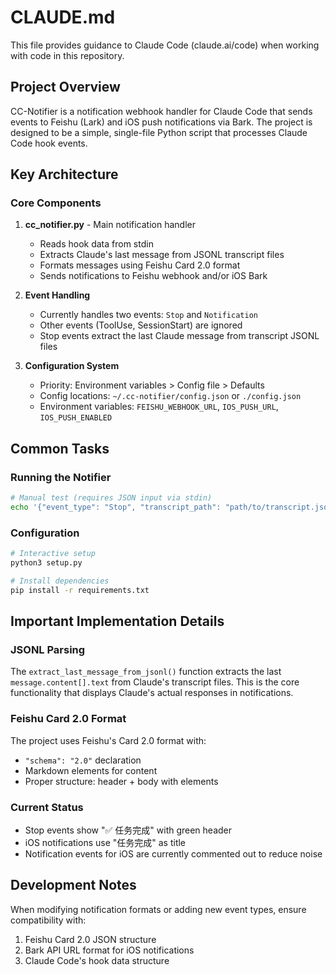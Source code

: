 # CLAUDE.md

This file provides guidance to Claude Code (claude.ai/code) when working with code in this repository.

## Project Overview

CC-Notifier is a notification webhook handler for Claude Code that sends events to Feishu (Lark) and iOS push notifications via Bark. The project is designed to be a simple, single-file Python script that processes Claude Code hook events.

## Key Architecture

### Core Components

1. **cc_notifier.py** - Main notification handler
   - Reads hook data from stdin
   - Extracts Claude's last message from JSONL transcript files
   - Formats messages using Feishu Card 2.0 format
   - Sends notifications to Feishu webhook and/or iOS Bark

2. **Event Handling**
   - Currently handles two events: `Stop` and `Notification`
   - Other events (ToolUse, SessionStart) are ignored
   - Stop events extract the last Claude message from transcript JSONL files

3. **Configuration System**
   - Priority: Environment variables > Config file > Defaults
   - Config locations: `~/.cc-notifier/config.json` or `./config.json`
   - Environment variables: `FEISHU_WEBHOOK_URL`, `IOS_PUSH_URL`, `IOS_PUSH_ENABLED`

## Common Tasks

### Running the Notifier
```bash
# Manual test (requires JSON input via stdin)
echo '{"event_type": "Stop", "transcript_path": "path/to/transcript.jsonl"}' | python3 cc_notifier.py
```

### Configuration
```bash
# Interactive setup
python3 setup.py

# Install dependencies
pip install -r requirements.txt
```

## Important Implementation Details

### JSONL Parsing
The `extract_last_message_from_jsonl()` function extracts the last `message.content[].text` from Claude's transcript files. This is the core functionality that displays Claude's actual responses in notifications.

### Feishu Card 2.0 Format
The project uses Feishu's Card 2.0 format with:
- `"schema": "2.0"` declaration
- Markdown elements for content
- Proper structure: header + body with elements

### Current Status
- Stop events show "✅ 任务完成" with green header
- iOS notifications use "任务完成" as title
- Notification events for iOS are currently commented out to reduce noise

## Development Notes

When modifying notification formats or adding new event types, ensure compatibility with:
1. Feishu Card 2.0 JSON structure
2. Bark API URL format for iOS notifications
3. Claude Code's hook data structure